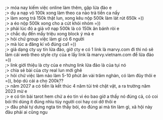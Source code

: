 ;> móa nay kiếm việc online làm thêm, gặp lừa đảo e<br>
;> dụ a nạp vô 100k xong làm theo ca nào trả tiền ca nấy<br>
;> làm xong trả 150k thật lun, xong kêu nộp 500k làm lát rút 650k =))<br>
;> a éo nộp 500k xong cho a cút khỏi nhóm =))<br>
;> phải lúc đó a giả vờ nạp 500k là có 150k ăn bánh ròi e<br>
;> chắc dụ đến mấy triệu xong block ý mà e<br>
;> hỏi chứ group việc làm gì có 6 người<br>
;> mà lúc a đăng kí vô đúng ca1 =))<br>
;> giả dạng cty uy tín lừa đảo, giờ cty e có 1 link là marvy.com đi thì nó sẽ làm cái web theo style cty của e lấy link là marvy.vietnam.com để lừa đảo =))<br>
;> link giới thiệu là cty của e nhưng link lừa đảo là của tụi nó<br>
;> chia sẻ bài của cty real lun mới ghê<br>
;> hỏi chứ việc làm nảo làm 5-10 phút ăn vài trăm nghàn, có làm đũy thôi e =)), bóp dú cái a cho 200k??<br>
;> năm 2027 a có tiền là kết thúc 4 năm tủi trẻ chật vật, a ra trường năm 2023 mừ e<br>
;> e có tin bài tarot hem chứ a éo tin vì éo bao giờ a thấy nó đúng cả, có coi bói thì dúng ít đúng nhìu tùy người coi hay coi dở thôi e<br>
;> đâu phải tự dưng ngta tin thầy bói, éo đúng ai mà tin làm gì, xã  hội này đâu phải ai cũng ngu
